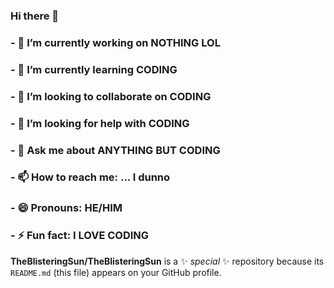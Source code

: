 ### Hi there 👋

### - 🔭 I’m currently working on NOTHING LOL
### - 🌱 I’m currently learning CODING
### - 👯 I’m looking to collaborate on CODING
### - 🤔 I’m looking for help with CODING
### - 💬 Ask me about ANYTHING BUT CODING
### - 📫 How to reach me: ... I dunno
### - 😄 Pronouns: HE/HIM
### - ⚡ Fun fact: I LOVE CODING


**TheBlisteringSun/TheBlisteringSun** is a ✨ _special_ ✨ repository because its `README.md` (this file) appears on your GitHub profile.
